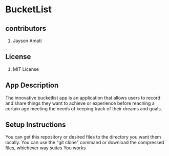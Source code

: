 # BucketList

## contributors
  1. Jayson Amati


## License
  1. MIT License

## App Description  
  The innovative bucketlist app is an application that allows users  to record and share things they want to achieve or experience before reaching a certain age meeting the needs of keeping track of their dreams and goals.

## Setup Instructions
  You can get this repository or desired files to the directory you want them locally.
  You can use the "git clone" command or download the compressed files, whichever way suites You
  works
  
